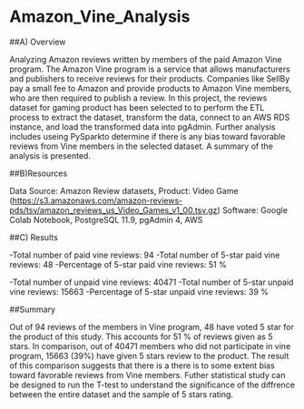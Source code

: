 # Amazon_Vine_Analysis

##A) Overview

Analyzing Amazon reviews written by members of the paid Amazon Vine program. The Amazon Vine program is a service that allows manufacturers and publishers to receive reviews for their products. Companies like SellBy pay a small fee to Amazon and provide products to Amazon Vine members, who are then required to publish a review. In this project, the reviews dataset for gaming product has been selected to to perform the ETL process to extract the dataset, transform the data, connect to an AWS RDS instance, and load the transformed data into pgAdmin. Further analysis includes useing PySparkto determine if there is any bias toward favorable reviews from Vine members in the selected dataset. A summary of the analysis is presented.

##B)Resources

Data Source: Amazon Review datasets, Product: Video Game (https://s3.amazonaws.com/amazon-reviews-pds/tsv/amazon_reviews_us_Video_Games_v1_00.tsv.gz)
Software: Google Colab Notebook, PostgreSQL 11.9, pgAdmin 4, AWS

##C) Results

-Total number of paid vine reviews: 94
-Total number of 5-star paid vine reviews: 48
-Percentage of 5-star paid vine reviews: 51 %

-Total number of unpaid vine reviews: 40471
-Total number of 5-star unpaid vine reviews: 15663
-Percentage of 5-star unpaid vine reviews: 39 %

##Summary

Out of 94 reviews of the members in Vine program, 48 have voted 5 star for the product of this study. This accounts for 51 % of reviews given as 5 stars. In comparison, out of 40471 members who did not participate in vine program, 15663 (39%) have given 5 stars review to the product. The result of this comparison suggests that there is a there is to some extent bias toward favorable reviews from Vine members.
Futher statistical study can be designed to run the T-test to understand the significance of the diffrence between the entire dataset and the sample of 5 stars rating.
